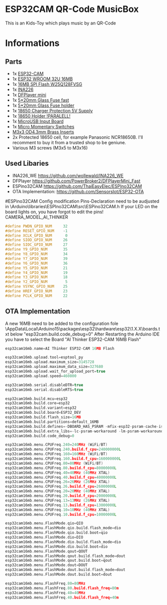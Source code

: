 # ESP32CAM QR-Code MusicBox
This is an Kids-Toy which plays music by an QR-Code

# Informations
## Parts
- 1x [ESP32-CAM](https://www.aliexpress.com/wholesale?SearchText=esp32-cam)
- 1x [ESP32 WROOM 32U 16MB](https://www.aliexpress.com/wholesale?SearchText=esp32+wroom+32u+module+16mb)
- 1x [16MB SPI Flash W25Q128FVSG](https://www.aliexpress.com/wholesale?SearchText=W25Q128FVSG)
- 1x [INA226](https://www.aliexpress.com/wholesale?SearchText=ina226)
- 1x [DFPlayer mini](https://github.com/PowerBroker2/DFPlayerMini_Fast)
- 1x [5*20mm Glass Fuse fast](https://www.aliexpress.com/wholesale?SearchText=fuse+5%2B20+1A+fast)
- 1x [5*20mm Glass Fuse holder](https://www.aliexpress.com/wholesale?SearchText=glass+fuse+cable)
- 1x [18650 Charger Protection 5V Supply](https://www.aliexpress.com/wholesale?SearchText=5V+2A+Charge+Discharge)
- 1x [18650 Holder !PARALELL!](https://www.aliexpress.com/wholesale?SearchText=18650+holder+cable)
- 1x [MicroUSB Input Board](https://www.aliexpress.com/wholesale?SearchText=Micro+USB+To+DIP+Adapter)
- 1x [Micro Momentary Switches](https://www.aliexpress.com/wholesale?SearchText=Micro+Momentary+Kit+180)
- [M3x3 OD4.3mm Brass Inserts](https://www.aliexpress.com/wholesale?SearchText=brass+m3x3)
- 2x Protected 18650 cell, for example Panasonic NCR18650B. I'll recomment to buy it from a trusted shop to be geniune.
- Various M3 screws (M3x5 to M3x16)

## Used Libaries
- INA226_WE https://github.com/wollewald/INA226_WE
- DFPlayer https://github.com/PowerBroker2/DFPlayerMini_Fast
- ESPino32CAM https://github.com/ThaiEasyElec/ESPIno32CAM
- OTA Implementation: https://github.com/SensorsIot/ESP32-OTA

#ESPino32CAM Config modification
Pins-Declaration need to be audjusted in \Arduino\libraries\ESPIno32CAM\src\ESPino32CAM.h
If your LED on the board lights on, you have forgot to edit the pins!
CAMERA_MODEL_AI_THINKER
```c++
#define PWDN_GPIO_NUM     32
#define RESET_GPIO_NUM    -1
#define XCLK_GPIO_NUM      0
#define SIOD_GPIO_NUM     26
#define SIOC_GPIO_NUM     27
#define Y9_GPIO_NUM       35
#define Y8_GPIO_NUM       34
#define Y7_GPIO_NUM       39
#define Y6_GPIO_NUM       36
#define Y5_GPIO_NUM       21
#define Y4_GPIO_NUM       19
#define Y3_GPIO_NUM       18
#define Y2_GPIO_NUM        5
#define VSYNC_GPIO_NUM    25
#define HREF_GPIO_NUM     23
#define PCLK_GPIO_NUM     22
```

## OTA Implementation
A new 16MB need to be added to the configuration fole \AppData\Local\Arduino15\packages\esp32\hardware\esp32\1.X.X\boards.txt below "esp32cam.build.code_debug=0"
After Restarting the Arduino IDE you have to select the Board "AI Thinker ESP32-CAM 16MB Flash"
         
```c++
esp32cam16mb.name=AI Thinker ESP32-CAM 16MB Flash

esp32cam16mb.upload.tool=esptool_py
esp32cam16mb.upload.maximum_size=3145728
esp32cam16mb.upload.maximum_data_size=327680
esp32cam16mb.upload.wait_for_upload_port=true
esp32cam16mb.upload.speed=460800

esp32cam16mb.serial.disableDTR=true
esp32cam16mb.serial.disableRTS=true

esp32cam16mb.build.mcu=esp32
esp32cam16mb.build.core=esp32
esp32cam16mb.build.variant=esp32
esp32cam16mb.build.board=ESP32_DEV
esp32cam16mb.build.flash_size=16MB
esp32cam16mb.build.partitions=default_16MB
esp32cam16mb.build.defines=-DBOARD_HAS_PSRAM -mfix-esp32-psram-cache-issue
esp32cam16mb.build.extra_libs=-lc-psram-workaround -lm-psram-workaround
esp32cam16mb.build.code_debug=0

esp32cam16mb.menu.CPUFreq.240=240MHz (WiFi/BT)
esp32cam16mb.menu.CPUFreq.240.build.f_cpu=240000000L
esp32cam16mb.menu.CPUFreq.160=160MHz (WiFi/BT)
esp32cam16mb.menu.CPUFreq.160.build.f_cpu=160000000L
esp32cam16mb.menu.CPUFreq.80=80MHz (WiFi/BT)
esp32cam16mb.menu.CPUFreq.80.build.f_cpu=80000000L
esp32cam16mb.menu.CPUFreq.40=40MHz (40MHz XTAL)
esp32cam16mb.menu.CPUFreq.40.build.f_cpu=40000000L
esp32cam16mb.menu.CPUFreq.26=26MHz (26MHz XTAL)
esp32cam16mb.menu.CPUFreq.26.build.f_cpu=26000000L
esp32cam16mb.menu.CPUFreq.20=20MHz (40MHz XTAL)
esp32cam16mb.menu.CPUFreq.20.build.f_cpu=20000000L
esp32cam16mb.menu.CPUFreq.13=13MHz (26MHz XTAL)
esp32cam16mb.menu.CPUFreq.13.build.f_cpu=13000000L
esp32cam16mb.menu.CPUFreq.10=10MHz (40MHz XTAL)
esp32cam16mb.menu.CPUFreq.10.build.f_cpu=10000000L

esp32cam16mb.menu.FlashMode.qio=QIO
esp32cam16mb.menu.FlashMode.qio.build.flash_mode=dio
esp32cam16mb.menu.FlashMode.qio.build.boot=qio
esp32cam16mb.menu.FlashMode.dio=DIO
esp32cam16mb.menu.FlashMode.dio.build.flash_mode=dio
esp32cam16mb.menu.FlashMode.dio.build.boot=dio
esp32cam16mb.menu.FlashMode.qout=QOUT
esp32cam16mb.menu.FlashMode.qout.build.flash_mode=dout
esp32cam16mb.menu.FlashMode.qout.build.boot=qout
esp32cam16mb.menu.FlashMode.dout=DOUT
esp32cam16mb.menu.FlashMode.dout.build.flash_mode=dout
esp32cam16mb.menu.FlashMode.dout.build.boot=dout

esp32cam16mb.menu.FlashFreq.80=80MHz
esp32cam16mb.menu.FlashFreq.80.build.flash_freq=80m
esp32cam16mb.menu.FlashFreq.40=40MHz
esp32cam16mb.menu.FlashFreq.40.build.flash_freq=40m
```
